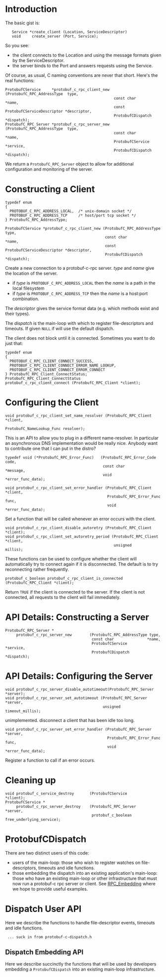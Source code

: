 # Introduction #
The basic gist is:
```
   Service *create_client (Location, ServiceDescriptor)
   void     create_server (Port, Service);
```
So you see:
  * the client connects to the Location and using the message formats given by the ServiceDescriptor.
  * the server binds to the Port and answers requests using the Service.

Of course, as usual, C naming conventions are never that short.  Here's the
real functions:

```
ProtobufCService     *protobuf_c_rpc_client_new (ProtobufC_RPC_AddressType  type,
                                                 const char                *name,
                                                 const ProtobufCServiceDescriptor *descriptor,
                                                 ProtobufCDispatch         *dispatch);
ProtobufC_RPC_Server *protobuf_c_rpc_server_new (ProtobufC_RPC_AddressType  type,
                                                 const char                *name,
                                                 ProtobufCService          *service,
                                                 ProtobufCDispatch         *dispatch);
```
We return a `ProtobufC_RPC_Server` object to allow for additional configuration
and monitoring of the server.


# Constructing a Client #
```
typedef enum
{
  PROTOBUF_C_RPC_ADDRESS_LOCAL,  /* unix-domain socket */
  PROTOBUF_C_RPC_ADDRESS_TCP     /* host/port tcp socket */
} ProtobufC_RPC_AddressType;

ProtobufCService *protobuf_c_rpc_client_new (ProtobufC_RPC_AddressType type,
                                             const char               *name,
                                             const ProtobufCServiceDescriptor *descriptor,
                                             ProtobufCDispatch       *dispatch);
```
Create a new connection to a protobuf-c-rpc server.  _type_ and _name_
give the location of the server.
  * if _type_ is `PROTOBUF_C_RPC_ADDRESS_LOCAL` then the _name_ is a path in the local filesystem
  * if _type_ is `PROTOBUF_C_RPC_ADDRESS_TCP` then the _name_ is a host:port combination.

The _descriptor_ gives the service format data (e.g. which methods exist and their types).

The _dispatch_ is the main-loop with which
to register file-descriptors and timeouts.  If given `NULL` if
will use the default dispatch.

The client does not block until it is connected.
Sometimes you want to do just that:
```
typedef enum
{
  PROTOBUF_C_RPC_CLIENT_CONNECT_SUCCESS,
  PROTOBUF_C_RPC_CLIENT_CONNECT_ERROR_NAME_LOOKUP,
  PROTOBUF_C_RPC_CLIENT_CONNECT_ERROR_CONNECT
} ProtobufC_RPC_Client_ConnectStatus;
ProtobufC_RPC_Client_ConnectStatus
protobuf_c_rpc_client_connect (ProtobufC_RPC_Client *client);
```

# Configuring the Client #
```
void protobuf_c_rpc_client_set_name_resolver (ProtobufC_RPC_Client *client,
                                              ProtobufC_NameLookup_Func resolver);
```
This is an API to allow you to plug in a different name-resolver.  In particular an asynchronous DNS
implementation would be really nice.  Anybody want to contribute one that I can
put in the distro?

```
typedef void (*ProtobufC_RPC_Error_Func)   (ProtobufC_RPC_Error_Code code,
                                            const char              *message,
                                            void                    *error_func_data);

void protobuf_c_rpc_client_set_error_handler (ProtobufC_RPC_Client *client,
                                              ProtobufC_RPC_Error_Func func,
                                              void                 *error_func_data);
```
Set a function that will be called whenever an error occurs with the client.

```
void protobuf_c_rpc_client_disable_autoretry (ProtobufC_RPC_Client *client);
void protobuf_c_rpc_client_set_autoretry_period (ProtobufC_RPC_Client *client,
                                                 unsigned              millis);
```
These functions can be used to configure whether the client
will automatically try to connect again if it is disconnected.  The default is to try
reconnecting rather frequently.

```
protobuf_c_boolean protobuf_c_rpc_client_is_connected (ProtobufC_RPC_Client *client);
```
Return `TRUE` if the client is connected to the server.  If the client is not connected,
all requests to the client will fail immediately.

# API Details: Constructing a Server #

```
ProtobufC_RPC_Server *
     protobuf_c_rpc_server_new        (ProtobufC_RPC_AddressType type,
                                       const char               *name,
                                       ProtobufCService         *service,
                                       ProtobufCDispatch       *dispatch);
```

# API Details:  Configuring the Server #
```
void protobuf_c_rpc_server_disable_autotimeout(ProtobufC_RPC_Server *server);
void protobuf_c_rpc_server_set_autotimeout (ProtobufC_RPC_Server *server,
                                            unsigned              timeout_millis);
```
unimplemented.  disconnect a client that has been idle too long.

```
void protobuf_c_rpc_server_set_error_handler (ProtobufC_RPC_Server *server,
                                              ProtobufC_RPC_Error_Func func,
                                              void                 *error_func_data);
```
Register a function to call if an error occurs.

# Cleaning up #
```
void protobuf_c_service_destroy       (ProtobufCService         *client);
ProtobufCService *
     protobuf_c_rpc_server_destroy    (ProtobufC_RPC_Server     *server,
                                       protobuf_c_boolean        free_underlying_service);
```

# ProtobufCDispatch #
There are two distinct users of this code:
  * users of the main-loop: those who wish to register watches on file-descriptors, timeouts and idle functions.
  * those embedding the dispatch into an existing application's main-loop: those who have an existing main-loop or other infrastructure that must now run a protobuf-c rpc server or client.  See [RPC\_Embedding](RPC_Embedding.md) where we hope to provide useful examples.

# Dispatch User API #
Here we describe the functions to handle file-descriptor events, timeouts and idle functions.

```
 ... suck in from protobuf-c-dispatch.h
```

## Dispatch Embedding API ##
Here we describe succinctly the functions that will be used by developers embedding a `ProtobufCDispatch` into an existing main-loop infrastructure.